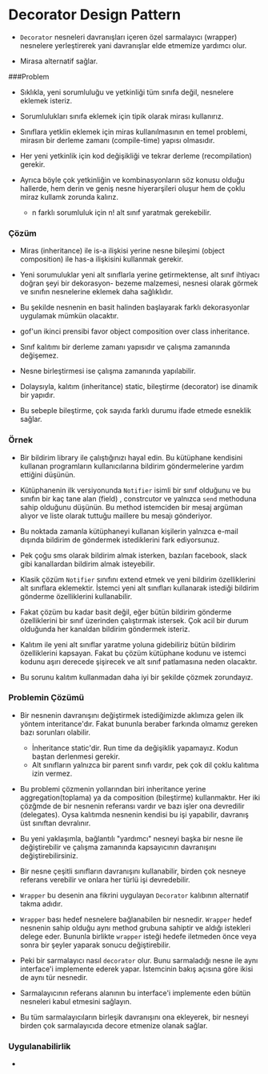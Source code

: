 # Decorator Design Pattern

- `Decorator` nesneleri davranışları içeren özel sarmalayıcı (wrapper) nesnelere yerleştirerek
yani davranışlar elde etmemize yardımcı olur.
  
- Mirasa alternatif sağlar. 
  
###Problem
- Sıklıkla, yeni sorumluluğu ve yetkinliği tüm sınıfa değil, nesnelere eklemek isteriz.

- Sorumlulukları sınıfa eklemek için tipik olarak mirası kullanırız.

- Sınıflara yetklin eklemek için miras kullanılmasının en temel problemi, mirasın bir derleme zamanı 
  (compile-time) yapısı olmasıdır.
  
- Her yeni yetkinlik için kod değişikliği ve tekrar derleme (recompilation) gerekir.

- Ayrıca böyle çok yetkinliğin ve kombinasyonların söz konusu olduğu hallerde, hem derin ve geniş
nesne hiyerarşileri oluşur hem de çoklu miraz kullamk zorunda kalırız.
  
  - n farklı sorumluluk için n! alt sınıf yaratmak gerekebilir.
  
### Çözüm

- Miras (inheritance) ile is-a ilişkisi yerine nesne bileşimi (object composition) ile has-a 
ilişkisini kullanmak gerekir.
  
- Yeni sorumuluklar yeni alt sınıflarla yerine getirmektense, alt sınıf ihtiyacı doğran şeyi bir
dekorasyon- bezeme malzemesi, nesnesi olarak görmek ve sınıfın nesnelerine eklemek daha sağlıklıdır.
  
- Bu şekilde nesnenin en basit halinden başlayarak farklı dekorasyonlar uygulamak mümkün olacaktır.

- gof'un ikinci prensibi favor object composition over class inheritance.

- Sınıf kalıtımı bir derleme zamanı yapısıdır ve çalışma zamanında değişemez.

- Nesne birleştirmesi ise çalışma zamanında yapılabilir.

- Dolaysıyla, kalıtım (inheritance) static, bileştirme (decorator) ise dinamik bir yapıdır.

- Bu sebeple bileştirme, çok sayıda farklı durumu ifade etmede esneklik sağlar.


  
### Örnek

- Bir bildirim library ile çalıştığınızı hayal edin. Bu kütüphane kendisini kullanan programların
kullanıcılarına bildirim göndermelerine yardım ettiğini düşünün.
  
- Kütüphanenin ilk versiyonunda `Notifier` isimli bir sınıf olduğunu ve bu sınıfın bir kaç tane alan
  (field) , constrcutor ve yalnızca `send` methoduna sahip olduğunu düşünün. Bu method istemciden bir 
  mesaj argüman alıyor ve liste olarak tuttuğu maillere bu mesajı gönderiyor. 
  
- Bu noktada zamanla kütüphaneyi kullanan kişilerin yalnızca e-mail dışında bildirim de göndermek
istediklerini fark ediyorsunuz. 
  
- Pek çoğu sms olarak bildirim almak isterken, bazıları facebook, slack gibi kanallardan bildirim
almak isteyebilir.
  
- Klasik çözüm `Notifier` sınıfını extend etmek ve yeni bildirim özelliklerini alt sınıflara 
eklemektir. İstemci yeni alt sınıfları kullanarak istediği bildirim gönderme özelliklerini kullanabilir.
  
- Fakat çözüm bu kadar basit değil, eğer bütün bildirim gönderme özelliklerini bir sınıf üzerinden
çalıştırmak istersek. Çok acil bir durum olduğunda her kanaldan bildirim göndermek isteriz.
  
- Kalıtım ile yeni alt sınıflar yaratme yoluna gidebiliriz bütün bildirim özelliklerini kapsayan.
Fakat bu çözüm kütüphane kodunu ve istemci kodunu aşırı derecede şişirecek ve alt sınıf patlamasına
  neden olacaktır.
  
- Bu sorunu kalıtım kullanmadan daha iyi bir şekilde çözmek zorundayız.

### Problemin Çözümü

- Bir nesnenin davranışını değiştirmek istediğimizde aklımıza gelen ilk yöntem interitance'dır.
Fakat bununla beraber farkında olmamız gereken bazı sorunları olabilir.
  
  - İnheritance static'dir. Run time da değişiklik yapamayız. Kodun baştan derlenmesi gerekir.
  - Alt sınıfların yalnızca bir parent sınıfı vardır, pek çok dil çoklu kalıtıma izin vermez.
  
- Bu problemi çözmenin yollarından biri inheritance yerine aggregation(toplama) ya da composition (bileştirme)
kullanmaktır. Her iki çözğmde de bir nesnenin referansı vardır ve bazı işler ona devredilir (delegates).
  Oysa kalıtımda nesnenin kendisi bu işi yapabilir, davranış üst sınıftan devralınır.
  
- Bu yeni yaklaşımla, bağlantılı "yardımcı" nesneyi başka bir nesne ile değiştirebilir ve çalışma
zamanında kapsayıcının davranışını değiştirebilirsiniz.
  
- Bir nesne çeşitli sınıfların davranışını kullanabilir, birden çok nesneye referans verebilir 
ve onlara her türlü işi devredebilir. 
  
- `Wrapper` bu desenin ana fikrini uygulayan `Decorator` kalıbının alternatif takma adıdır.

- `Wrapper` bası hedef nesnelere bağlanabilen bir nesnedir. `Wrapper` hedef nesnenin sahip olduğu
aynı method grubuna sahiptir ve aldığı istekleri delege eder. Bununla birlikte `wrapper` isteği
  hedefe iletmeden önce veya sonra bir şeyler yaparak sonucu değiştirebilir.
  
- Peki bir sarmalayıcı nasıl `decorator` olur. Bunu sarmaladığı nesne ile aynı interface'i implemente
ederek yapar. İstemcinin bakış açısına göre ikisi de aynı tür nesnedir. 
  
- Sarmalayıcının referans alanının bu interface'i implemente eden bütün nesneleri kabul etmesini
sağlayın.
  
- Bu tüm sarmalayıcıların birleşik davranışını ona ekleyerek, bir nesneyi birden çok sarmalayıcıda 
decore etmenize olanak sağlar.
  
### Uygulanabilirlik

- 
